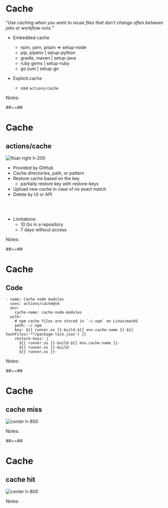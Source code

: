 <!-- .slide: -->
# Cache

"*Use caching when you want to reuse files that don't change often between jobs or workflow runs.*"

* Embedded cache

  * npm, yarn, pnpm	=> setup-node
  * pip, pipenv |	setup-python
  * gradle, maven |	setup-java
  * ruby gems |	setup-ruby
  * go.sum | 	setup-go

* Explicit cache
  * use `actions/cache`

Notes:

##==##
<!-- .slide: -->

# Cache

## actions/cache

![float-right h-200](./assets/images/action_cache.png)

* Provided by GitHub
* Cache directories, path, or pattern
* Restore cache based on the key
  * partially restore key with restore-keys
* Upload new cache in case of no exact match
* Delete by UI or API

<br/>
<br/>

* Limitations 
  * 10 Go in a repository
  * 7 days without access

Notes:

##==##
<!-- .slide: class="with-code"-->

# Cache

## Code

```yaml[]
- name: Cache node modules
  uses: actions/cache@v4
  env:
    cache-name: cache-node-modules
  with:
    # npm cache files are stored in `~/.npm` on Linux/macOS
    path: ~/.npm
    key: ${{ runner.os }}-build-${{ env.cache-name }}-${{ hashFiles('**/package-lock.json') }}
    restore-keys: |
      ${{ runner.os }}-build-${{ env.cache-name }}-
      ${{ runner.os }}-build-
      ${{ runner.os }}-
```

Notes:

##==##
<!-- .slide: -->

# Cache

## cache miss

![center h-800](./assets/images/workflow-run-with-cache-miss.png)

Notes:

##==##
<!-- .slide: -->

# Cache

## cache hit

![center h-800](./assets/images/workflow-run-with-cache-hit.png)

Notes:
